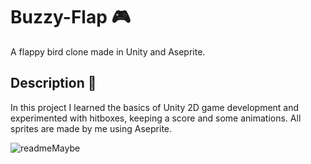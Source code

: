 # Buzzy-Flap 🎮
 A flappy bird clone made in Unity and Aseprite.

## Description 📄
 In this project I learned the basics of Unity 2D game development and experimented with hitboxes, keeping a score and some animations.
 All sprites are made by me using Aseprite.
 
![readmeMaybe](https://github.com/user-attachments/assets/150b8679-b1d4-4f49-b1af-7bbfbc559d53)

